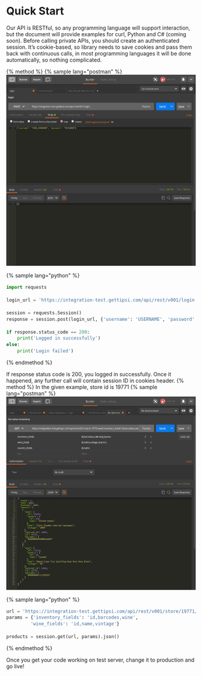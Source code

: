 # Quick Start

Our API is RESTful, so any programming language will support interaction, but the document will provide examples for curl, Python and C# (coming soon).
Before calling private APIs, you should create an authenticated session. It’s cookie-based, so library needs to save cookies and pass them back with continuous calls, in most programming languages it will be done automatically, so nothing complicated.

{% method %}
{% sample lang="postman" %}
![](/assets/login.png)

{% sample lang="python" %}
```python
import requests

login_url = 'https://integration-test.gettipsi.com/api/rest/v001/login'

session = requests.Session()
response = session.post(login_url, {'username': 'USERNAME', 'password': 'PASSWORD'})

if response.status_code == 200:
    print('Logged in successfully')
else:
    print('Login failed')        
```
{% endmethod %}

If response status code is 200, you logged in successfully. Once it happened, any further call will contain session ID in cookies header.
{% method %}
In the given example, store id is 19771
{% sample lang="postman" %}
![](/assets/list-wine-inventory.png)

{% sample lang="python" %}
```python
url = 'https://integration-test.gettipsi.com/api/rest/v001/store/19771/wine'
params = {'inventory_fields': 'id,barcodes,wine',
         'wine_fields': 'id,name,vintage'}
         
products = session.get(url, params).json()
```
{% endmethod %}

Once you get your code working on test server, change it to production and go live!